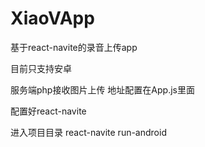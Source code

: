# XiaoVApp
基于react-navite的录音上传app

目前只支持安卓

服务端php接收图片上传
地址配置在App.js里面

配置好react-navite

进入项目目录 react-navite run-android
